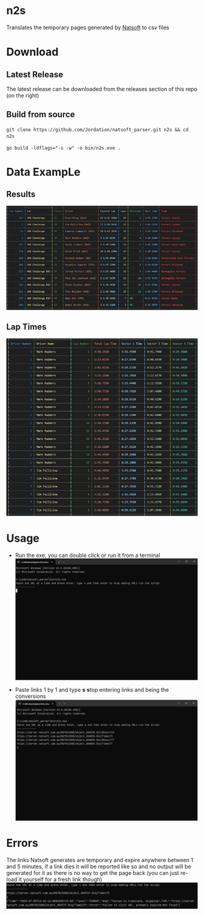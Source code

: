 # n2s

Translates the temporary pages generated by [Natsoft](https://server.natsoft.com.au/results/) to csv files


# Download

## Latest Release

The latest release can be downloaded from the releases section of this repo (on the right)

## Build from source

 `git clone https://github.com/Jordation/natsoft_parser.git n2s && cd n2s`

 `go build -ldflags="-s -w" -o bin/n2s.exe .`


# Data ExampLe

## Results

  ![Results data as csv](testdata/readme_img/results.webp) 

## Lap Times

  ![Lap Times data as csv](testdata/readme_img/laptimes.webp) 


# Usage

- Run the exe, you can double click or run it from a terminal
 ![Expected screen after exe opens](testdata/readme_img/begin.webp) 


- Paste links 1 by 1 and type **s** **s**top entering links and being the conversions
 ![Entering Links](testdata/readme_img/enter.webp) 

# Errors

The links Natsoft generates are temporary and expire anywhere between 1 and 5 minutes, if a link dies it will be reported like so and no output will be generated for it as there is no way to get the page back (you can just re-load it yourself for a fresh link though)
 ![Error](testdata/readme_img/error.webp) 
